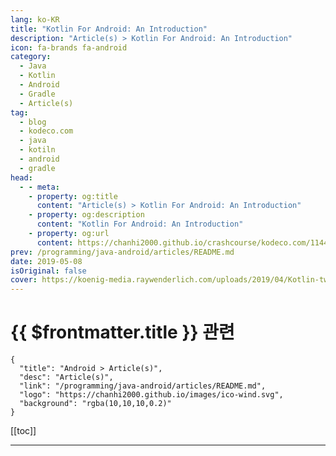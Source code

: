 ```yaml
---
lang: ko-KR
title: "Kotlin For Android: An Introduction"
description: "Article(s) > Kotlin For Android: An Introduction"
icon: fa-brands fa-android
category:
  - Java
  - Kotlin
  - Android
  - Gradle
  - Article(s)
tag: 
  - blog
  - kodeco.com
  - java
  - kotiln
  - android
  - gradle
head:
  - - meta:
    - property: og:title
      content: "Article(s) > Kotlin For Android: An Introduction"
    - property: og:description
      content: "Kotlin For Android: An Introduction"
    - property: og:url
      content: https://chanhi2000.github.io/crashcourse/kodeco.com/1144981-kotlin-for-android-an-introduction.html
prev: /programming/java-android/articles/README.md
date: 2019-05-08
isOriginal: false
cover: https://koenig-media.raywenderlich.com/uploads/2019/04/Kotlin-twitter.png
---
```


# {{ $frontmatter.title }} 관련

```component VPCard
{
  "title": "Android > Article(s)",
  "desc": "Article(s)",
  "link": "/programming/java-android/articles/README.md",
  "logo": "https://chanhi2000.github.io/images/ico-wind.svg",
  "background": "rgba(10,10,10,0.2)"
}
```

[[toc]]

---

<SiteInfo
  name="Kotlin For Android: An Introduction"
  desc="In this Android accessibility tutorial, learn how to make apps that everyone can use, including people with vision, motor, or hearing disabilities."
  url="https://kodeco.com/1144981-kotlin-for-android-an-introduction"
  logo="https://assets.carolus.kodeco.com/assets/murakami/category-icons/category-getting-started-android-e9d686100b123d4ecc7ed664ce28c6efd1b54ce9ca4c85bcfc0cd93036dbe9f8.svg"
  preview="https://koenig-media.raywenderlich.com/uploads/2019/04/Kotlin-twitter.png"/>

<!-- TODO: 작성 -->
